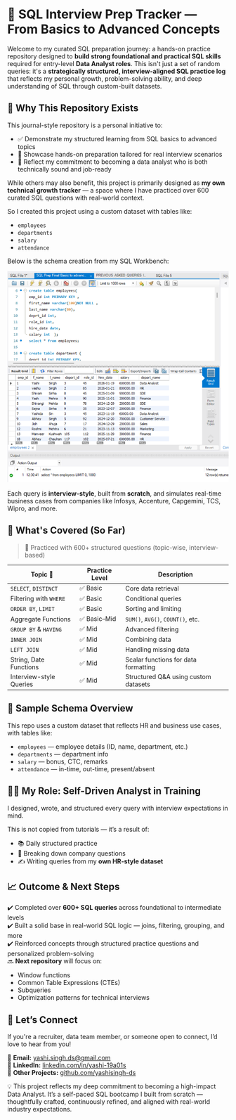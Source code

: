 # 📘 SQL Interview Prep Tracker — From Basics to Advanced Concepts

Welcome to my curated SQL preparation journey: a hands-on practice repository designed to **build strong foundational and practical SQL skills** required for entry-level **Data Analyst roles**.
This isn't just a set of random queries:  it's a **strategically structured, interview-aligned SQL practice log** that reflects my personal growth, problem-solving ability, and deep understanding of SQL through custom-built datasets.

## 💼 Why This Repository Exists

This journal-style repository is a personal initiative to:

- ✅ Demonstrate my structured learning from SQL basics to advanced topics
- 📂 Showcase hands-on preparation tailored for real interview scenarios
- 🚀 Reflect my commitment to becoming a data analyst who is both technically sound and job-ready

While others may also benefit, this project is primarily designed as **my own technical growth tracker** — a space where I have practiced over 600 curated SQL questions with real-world context.

So I created this project using a custom dataset with tables like:
- `employees`
- `departments`
- `salary`
- `attendance`

Below is the schema creation from my SQL Workbench:

![Create Table - Employees](https://github.com/yashisingh-ds/sql-interview-prep-journal/blob/main/create%20table%20and%20select%20query%20.png)

Each query is **interview-style**, built from **scratch**, and simulates real-time business cases from companies like Infosys, Accenture, Capgemini, TCS, Wipro, and more.

## 🧠 What's Covered (So Far)

> 📌 Practiced with 600+ structured questions (topic-wise, interview-based)

| Topic 📘                | Practice Level | Description |
|-------------------------|----------------|-------------|
| `SELECT`, `DISTINCT`    | ✅ Basic        | Core data retrieval |
| Filtering with `WHERE`  | ✅ Basic        | Conditional queries |
| `ORDER BY`, `LIMIT`     | ✅ Basic        | Sorting and limiting |
| Aggregate Functions     | ✅ Basic–Mid    | `SUM()`, `AVG()`, `COUNT()`, etc. |
| `GROUP BY` & `HAVING`   | ✅ Mid          | Advanced filtering |
| `INNER JOIN`            | ✅ Mid          | Combining data |
| `LEFT JOIN`             | ✅ Mid          | Handling missing data |
| String, Date Functions  | ✅ Mid          | Scalar functions for data formatting |
| Interview-style Queries | ✅ Mid          | Structured Q&A using custom datasets |


## 🧾 Sample Schema Overview

This repo uses a custom dataset that reflects HR and business use cases, with tables like:

- `employees` — employee details (ID, name, department, etc.)
- `departments` — department info
- `salary` — bonus, CTC, remarks
- `attendance` — in-time, out-time, present/absent

## 👩‍💻 My Role: Self-Driven Analyst in Training

I designed, wrote, and structured every query with interview expectations in mind.

This is not copied from tutorials — it’s a result of:
- 📚 Daily structured practice
- 🧠 Breaking down company questions
- ✍️ Writing queries from my **own HR-style dataset**

## 📈 Outcome & Next Steps

✔️ Completed over **600+ SQL queries** across foundational to intermediate levels  
✔️ Built a solid base in real-world SQL logic — joins, filtering, grouping, and more  
✔️ Reinforced concepts through structured practice questions and personalized problem-solving  
🔜 **Next repository** will focus on:
- Window functions
- Common Table Expressions (CTEs)
- Subqueries
- Optimization patterns for technical interviews


## 🤝 Let’s Connect

If you're a recruiter, data team member, or someone open to connect, I’d love to hear from you!

📧 **Email:** [yashi.singh.ds@gmail.com](mailto:yashi.singh.ds@gmail.com)  
🔗 **LinkedIn:** [linkedin.com/in/yashi-19a01s](https://www.linkedin.com/in/yashi-19a01s)  
📁 **Other Projects:** [github.com/yashisingh-ds](https://github.com/yashisingh-ds)

💡 This project reflects my deep commitment to becoming a high-impact Data Analyst. It’s a self-paced SQL bootcamp I built from scratch — thoughtfully crafted, continuously refined, and aligned with real-world industry expectations.






